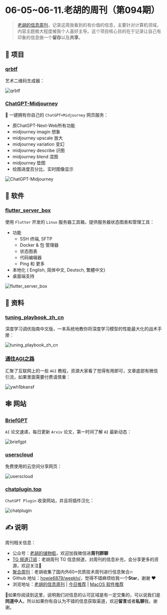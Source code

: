 # 06-05~06-11.老胡的周刊（第094期）

> [老胡的信息周刊](https://weekly.howie6879.com/)，记录这周我看到的有价值的信息，主要针对计算机领域，内容主题极大程度被我个人喜好主导。这个项目核心目的在于记录让自己有印象的信息做一个**留存**以及**共享**。

## 🎯 项目

### [qrbtf](https://github.com/ciaochaos/qrbtf)

艺术二维码生成器：

![qrbtf](https://images-1252557999.file.myqcloud.com/uPic/qrbtf.jpg)

### [ChatGPT-Midjourney](https://github.com/Licoy/ChatGPT-Midjourney)

🎨 一键拥有你自己的 `ChatGPT+Midjourney` 网页服务：

-  原ChatGPT-Next-Web所有功能
-  midjourney imagin 想象
-  midjourney upscale 放大
-  midjourney variation 变幻
-  midjourney describe 识图
-  midjourney blend 混图
-  midjourney 垫图
-  绘图进度百分比、实时图像显示

![ChatGPT-Midjourney](https://images-1252557999.file.myqcloud.com/uPic/ChatGPT-Midjourney.png)

## 🤖 软件

### [flutter_server_box](https://github.com/lollipopkit/flutter_server_box/blob/main/README_zh.md)

使用 `Flutter` 开发的 `Linux` 服务器工具箱，提供服务器状态图表和管理工具：

-  功能
	-  SSH 终端, SFTP
	-  Docker & 包 管理器
	-  状态图表
	-  代码编辑器
	-  Ping 和 更多
-  本地化 ( English, 简体中文, Deutsch, 繁體中文)
-  桌面端支持

![flutter_server_box](https://images-1252557999.file.myqcloud.com/uPic/flutter_server_box.jpg)

## 👀 资料

### [tuning_playbook_zh_cn](https://github.com/schrodingercatss/tuning_playbook_zh_cn)

深度学习调优指南中文版，一本系统地教你将深度学习模型的性能最大化的战术手册：

![tuning_playbook_zh_cn](https://images-1252557999.file.myqcloud.com/uPic/tuning_playbook_zh_cn.jpg)

### [通往AGI之路](https://ywh1bkansf.feishu.cn/wiki/QPe5w5g7UisbEkkow8XcDmOpn8e)

汇聚了互联网上的一些 `AGI` 教程，资源大家看了觉得有用即可，文章底部有微信引流，如果里面需要付费请慎重：

![ywh1bkansf](https://images-1252557999.file.myqcloud.com/uPic/ywh1bkansf.jpg)

## 🕸 网站

### [BriefGPT](https://briefgpt.xyz/)

`AI` 论文速递，每日更新 `Arxiv` 论文，第一时间了解 `AI` 最新动态：

![briefgpt](https://images-1252557999.file.myqcloud.com/uPic/briefgpt.jpg)

### [userscloud](https://userscloud.com/)

免费使用的云空间分享网页：

![userscloud](https://images-1252557999.file.myqcloud.com/uPic/userscloud.jpg)

### [chatplugin.top](https://www.chatplugin.top/)

`ChatGPT Plugin` 收录网站，并且将插件汉化：

![chatplugin](https://images-1252557999.file.myqcloud.com/uPic/chatplugin.jpg)

## ✍️ 说明

周刊相关信息：

- 公众号：[老胡的储物柜](https://images-1252557999.file.myqcloud.com/uPic/ETIbMe.jpg)，欢迎加我微信进**周刊群聊**
- [TG 频道订阅](https://t.me/howie_weekly)：老胡周刊 TG 信息频道，对周刊的信息补充，会分享更多的资源，欢迎关注👏
- [聚合周刊](https://www.fre321.com/weekly)：老胡收集了国内外60+优质技术周刊进行信息聚合🔥
- Github 地址：[howie6879/weekly/](https://github.com/howie6879/weekly/)，觉得不错麻烦给我一个**Star**，谢谢 ❤️
- 浏览地址：[老胡的信息周刊](https://weekly.howie6879.com) | [今日推荐](https://weekly.howie6879.com/recommend/index.html) | [MacOS 软件推荐](https://weekly.howie6879.com/soft/mac.html)

🙌如果你阅读到这里，说明我们对信息的认可区域是有一定交集的，可以说我们是**同道中人**，所以如果你有自认为不错的信息获取渠道，欢迎**留言**或者**私聊**我，谢谢。
